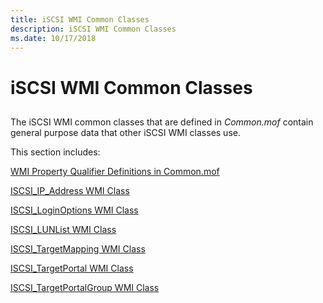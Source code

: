 ```yaml
---
title: iSCSI WMI Common Classes
description: iSCSI WMI Common Classes
ms.date: 10/17/2018
---
```


# iSCSI WMI Common Classes


## <span id="ddk_iscsi_wmi_common_classes_kr"></span><span id="DDK_ISCSI_WMI_COMMON_CLASSES_KR"></span>


The iSCSI WMI common classes that are defined in *Common.mof* contain general purpose data that other iSCSI WMI classes use.

This section includes:

[WMI Property Qualifier Definitions in Common.mof](wmi-property-qualifier-definitions-in-common-mof.md)

[ISCSI\_IP\_Address WMI Class](iscsi-ip-address-wmi-class.md)

[ISCSI\_LoginOptions WMI Class](iscsi-loginoptions-wmi-class.md)

[ISCSI\_LUNList WMI Class](iscsi-lunlist-wmi-class.md)

[ISCSI\_TargetMapping WMI Class](iscsi-targetmapping-wmi-class.md)

[ISCSI\_TargetPortal WMI Class](iscsi-targetportal-wmi-class.md)

[ISCSI\_TargetPortalGroup WMI Class](iscsi-targetportalgroup-wmi-class.md)

 

 





